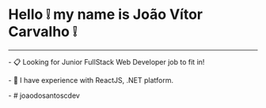 # Hello ❕ my name is João Vítor Carvalho ❕
<hr>
<p>- 📋 Looking for Junior FullStack Web Developer job to fit in!</p>
<p>- 🌱 I have experience with ReactJS, .NET platform.</p>
- 
# joaodosantoscdev
